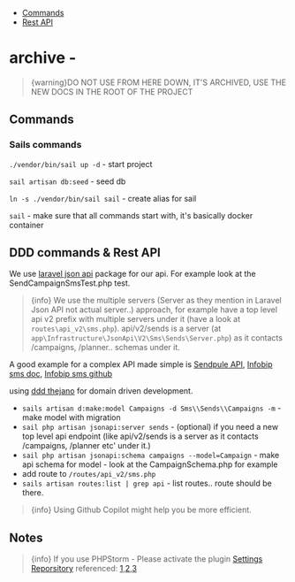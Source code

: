 - [Commands](#commands)
- [Rest API](#rest)






# archive -
>{warning}DO NOT USE FROM HERE DOWN, IT'S ARCHIVED, USE THE NEW DOCS IN THE ROOT OF THE PROJECT



<a name="commands"></a>
## Commands

### Sails commands
`./vendor/bin/sail up -d` - start project

`sail artisan db:seed` - seed db

`ln -s ./vendor/bin/sail sail` - create alias for sail

`sail` - make sure that all commands start with, it's basically docker container

<a name="rest"></a>
## DDD commands & Rest API
We use [laravel json api](https://laraveljsonapi.io/docs/3.0/tutorial/02-models.html) package for our api. For example look at the SendCampaignSmsTest.php test.

>{info} We use the multiple servers (Server as they mention in Laravel Json API not actual server..) approach, for example have a top level api v2 prefix with multiple servers under it (have a look at `routes\api_v2\sms.php`). api/v2/sends is a server (at `app\Infrastructure\JsonApi\V2\Sms\Sends\Server.php`) as it contacts /campaigns, /planner.. schemas under it.

A good example for a complex API made simple is [Sendpule API](https://sendpulse.com/integrations/api/chatbot/telegram#/),
[Infobip sms doc](https://www.infobip.com/docs/api/channels/sms/sms-messaging/outbound-sms/send-sms-message), [Infobip sms github]()

using [ddd thejano](https://ddd.thejano.com/guide/installation.html) for domain driven development.

- `sails artisan d:make:model Campaigns -d Sms\\Sends\\Campaigns -m` - make model with migration
- `sail php artisan jsonapi:server sends` - (optional) if you need a new top level api endpoint (like api/v2/sends is a server as it contacts /campaigns, /planner etc' under it.)
- `sail php artisan jsonapi:schema campaigns --model=Campaign` - make api schema for model - look at the CampaignSchema.php for example
- add route to `/routes/api_v2/sms.php`
- `sails artisan routes:list | grep api` - list routes.. route should be there.


>{info} Using Github Copilot might help you be more efficient.


## Notes

>{info} If you use PHPStorm - Please activate the plugin [Settings Reporsitory](https://plugins.jetbrains.com/plugin/7566-settings-repository) referenced: [1](https://stackoverflow.com/a/17049458/21736297),[2](https://www.jetbrains.com/help/phpstorm/sharing-your-ide-settings.html#settings-repository),[3](https://intellij-support.jetbrains.com/hc/en-us/articles/206544839)
